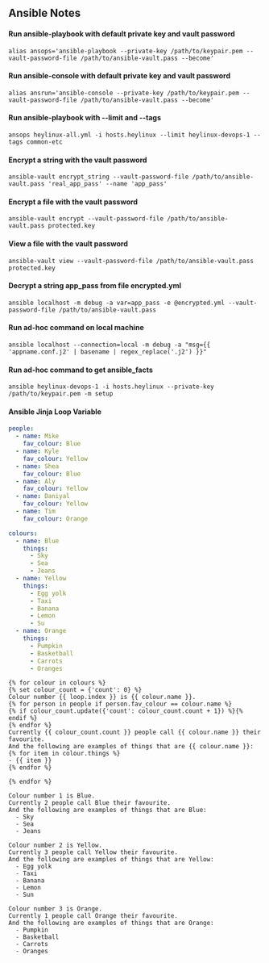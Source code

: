 Ansible Notes
---

#### Run ansible-playbook with default private key and vault password
```
alias ansops='ansible-playbook --private-key /path/to/keypair.pem --vault-password-file /path/to/ansible-vault.pass --become'
```

#### Run ansible-console with default private key and vault password
```
alias ansrun='ansible-console --private-key /path/to/keypair.pem --vault-password-file /path/to/ansible-vault.pass --become'
```

#### Run ansible-playbook with --limit and --tags
```
ansops heylinux-all.yml -i hosts.heylinux --limit heylinux-devops-1 --tags common-etc
```

#### Encrypt a string with the vault password
```
ansible-vault encrypt_string --vault-password-file /path/to/ansible-vault.pass 'real_app_pass' --name 'app_pass'
```

#### Encrypt a file with the vault password
```
ansible-vault encrypt --vault-password-file /path/to/ansible-vault.pass protected.key
```

#### View a file with the vault password
```
ansible-vault view --vault-password-file /path/to/ansible-vault.pass protected.key
```

#### Decrypt a string app_pass from file encrypted.yml
```
ansible localhost -m debug -a var=app_pass -e @encrypted.yml --vault-password-file /path/to/ansible-vault.pass
```

#### Run ad-hoc command on local machine
```
ansible localhost --connection=local -m debug -a "msg={{ 'appname.conf.j2' | basename | regex_replace('.j2') }}"
```

#### Run ad-hoc command to get ansible_facts
```
ansible heylinux-devops-1 -i hosts.heylinux --private-key /path/to/keypair.pem -m setup
```

#### Ansible Jinja Loop Variable

```yaml
people:
  - name: Mike
    fav_colour: Blue
  - name: Kyle
    fav_colour: Yellow
  - name: Shea
    fav_colour: Blue
  - name: Aly
    fav_colour: Yellow
  - name: Daniyal
    fav_colour: Yellow
  - name: Tim
    fav_colour: Orange

colours:
  - name: Blue
    things:
      - Sky
      - Sea
      - Jeans
  - name: Yellow
    things:
      - Egg yolk
      - Taxi
      - Banana
      - Lemon
      - Su
  - name: Orange
    things:
      - Pumpkin
      - Basketball
      - Carrots
      - Oranges
```

```jinja
{% for colour in colours %}
{% set colour_count = {'count': 0} %}
Colour number {{ loop.index }} is {{ colour.name }}.
{% for person in people if person.fav_colour == colour.name %}
{% if colour_count.update({'count': colour_count.count + 1}) %}{% endif %}
{% endfor %}
Currently {{ colour_count.count }} people call {{ colour.name }} their favourite.
And the following are examples of things that are {{ colour.name }}:
{% for item in colour.things %}
- {{ item }}
{% endfor %}

{% endfor %}
```

```text
Colour number 1 is Blue.
Currently 2 people call Blue their favourite.
And the following are examples of things that are Blue:
  - Sky
  - Sea
  - Jeans

Colour number 2 is Yellow.
Currently 3 people call Yellow their favourite.
And the following are examples of things that are Yellow:
  - Egg yolk
  - Taxi
  - Banana
  - Lemon
  - Sun

Colour number 3 is Orange.
Currently 1 people call Orange their favourite.
And the following are examples of things that are Orange:
  - Pumpkin
  - Basketball
  - Carrots
  - Oranges
```
